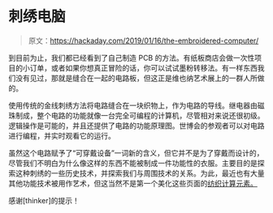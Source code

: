 # 刺绣电脑

> 原文：<https://hackaday.com/2019/01/16/the-embroidered-computer/>

到目前为止，我们都已经看到了自己制造 PCB 的方法。有纸板商店会做一次性项目的小订单，或者如果你想真正冒险的话，你可以试试墨粉转移法。有一样东西我们没有见过，那就是缝合在一起的电路板，但这正是维也纳艺术展上的一群人所做的。

使用传统的金线刺绣方法将电路缝合在一块织物上，作为电路的导线。继电器由磁珠制成，整个电路的功能就像一台完全可编程的计算机，尽管相对来说还很初级。逻辑操作是可能的，并且还提供了电路的功能原理图。世博会的参观者可以对电路进行编程，并实时观看它的运行。

虽然这个电路赋予了“可穿戴设备”一词新的含义，但它并不是为了穿戴而设计的，尽管我们不明白为什么像这样的东西不能被制成一件功能性的衣服。主要目的是探索这种刺绣的一些历史技术，并探索我们与周围技术的关系。为此，最近也有大量其他功能技术被用作艺术，但这当然不是第一个美化这些页面的[纺织计算元素。](https://hackaday.com/2017/09/20/knitting-alus-and-flipdots/)

感谢[thinker]的提示！